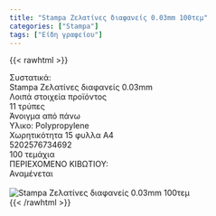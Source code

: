 ```yaml
---
title: "Stampa Ζελατίνες διαφανείς 0.03mm 100τεμ"
categories: ["Stampa"]
tags: ["Είδη γραφείου"]
---
```

{{< rawhtml >}}

<div class="sload700"><div class="product"><div id="sistatika">Συστατικά:</div><div class="alltext">Stampa Ζελατίνες διαφανείς 0.03mm<br></div><div id="loipa">Λοιπά στοιχεία προϊόντος</div><div class="keno"></div><div class="sdt sfwb sw100"><div class="stpin sdtc sp10 sred steee sw25 stcenter">11 τρύπες</div><div class="stpin sdtc sp10 s444 steee sw25 stcenter">Άνοιγμα από πάνω</div><div class="stpin sdtc sp10 sred steee sw25 stcenter">Υλικο: Polypropylene</div><div class="stpin sdtc sp10 s444 steee sw25 stcenter">Χωρητικότητα 15 φυλλα Α4</div></div><div class="keno"></div><style>@media only screen and (max-width:700px){.stpin{display:block;width:auto}}</style><div id="barcode"><div id="barimage1"></div><span id="bartext">5202576734692</span></div><div id="varos"><div id="temimg"></div><span id="varostext">100 τεμάχια</span></div><div id="kivotio">ΠΕΡΙΕΧΟΜΕΝΟ ΚΙΒΩΤΙΟΥ:<br>Αναμένεται</div><br><div class="pimg"><img alt="Stampa Ζελατίνες διαφανείς 0.03mm 100τεμ" title="Stampa Ζελατίνες διαφανείς 0.03mm 100τεμ" src="/media/images/stampa-zelatines-diafaneis-0.03mm-100tem.jpg"></div></div></div>
{{< /rawhtml >}}


